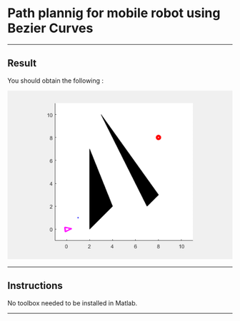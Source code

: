 # Path plannig for mobile robot using Bezier Curves
---




## Result


You should obtain the following :

<p align="center">
  <img width="750" src="BezierPolynomPath2.gif">
</p>




---
## Instructions

No toolbox needed to be installed in Matlab.


---




